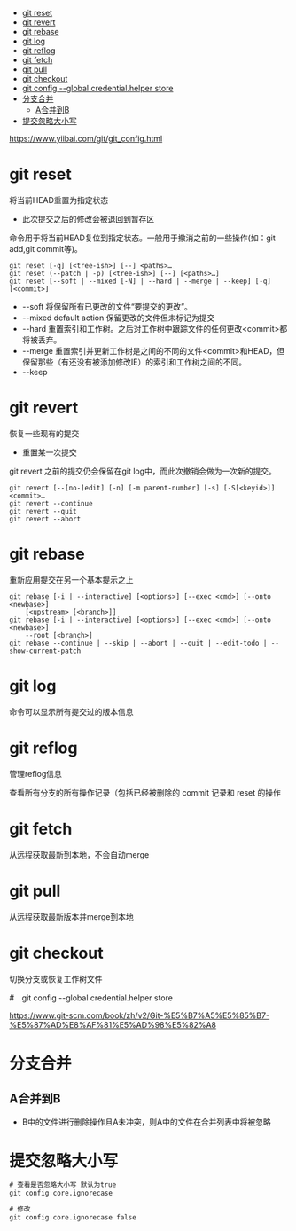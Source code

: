 
<!-- TOC -->

- [git reset](#git-reset)
- [git revert](#git-revert)
- [git rebase](#git-rebase)
- [git log](#git-log)
- [git reflog](#git-reflog)
- [git fetch](#git-fetch)
- [git pull](#git-pull)
- [git checkout](#git-checkout)
- [git config --global credential.helper store](#git-config---global-credentialhelper-store)
- [分支合并](#分支合并)
    - [A合并到B](#a合并到b)
- [提交忽略大小写](#提交忽略大小写)

<!-- /TOC -->

https://www.yiibai.com/git/git_config.html

# git reset

将当前HEAD重置为指定状态

* 此次提交之后的修改会被退回到暂存区

命令用于将当前HEAD复位到指定状态。一般用于撤消之前的一些操作(如：git add,git commit等)。

```
git reset [-q] [<tree-ish>] [--] <paths>…​
git reset (--patch | -p) [<tree-ish>] [--] [<paths>…​]
git reset [--soft | --mixed [-N] | --hard | --merge | --keep] [-q] [<commit>]
```

* --soft 将保留所有已更改的文件“要提交的更改”。
* --mixed default action 保留更改的文件但未标记为提交 
* --hard 重置索引和工作树。之后对工作树中跟踪文件的任何更改\<commit\>都将被丢弃。
* --merge 重置索引并更新工作树是之间的不同的文件\<commit\>和HEAD，但保留那些（有还没有被添加修改IE）的索引和工作树之间的不同。
* --keep

# git revert

恢复一些现有的提交

* 重置某一次提交

git revert 之前的提交仍会保留在git log中，而此次撤销会做为一次新的提交。


```
git revert [--[no-]edit] [-n] [-m parent-number] [-s] [-S[<keyid>]] <commit>…​
git revert --continue
git revert --quit
git revert --abort
```

#  git rebase

重新应用提交在另一个基本提示之上


```
git rebase [-i | --interactive] [<options>] [--exec <cmd>] [--onto <newbase>]
	[<upstream> [<branch>]]
git rebase [-i | --interactive] [<options>] [--exec <cmd>] [--onto <newbase>]
	--root [<branch>]
git rebase --continue | --skip | --abort | --quit | --edit-todo | --show-current-patch
```

#  git log 

命令可以显示所有提交过的版本信息

#  git reflog

管理reflog信息

查看所有分支的所有操作记录（包括已经被删除的 commit 记录和 reset 的操作

#  git fetch

从远程获取最新到本地，不会自动merge

#  git pull

从远程获取最新版本并merge到本地 

#  git checkout

切换分支或恢复工作树文件

#　git config --global credential.helper store

https://www.git-scm.com/book/zh/v2/Git-%E5%B7%A5%E5%85%B7-%E5%87%AD%E8%AF%81%E5%AD%98%E5%82%A8

# 分支合并

## A合并到B

* B中的文件进行删除操作且A未冲突，则A中的文件在合并列表中将被忽略


# 提交忽略大小写

```cmd
# 查看是否忽略大小写 默认为true 
git config core.ignorecase

# 修改
git config core.ignorecase false
```